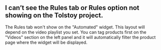 ## I can’t see the Rules tab or Rules option not showing on the Tolstoy project.

The Rules tab won't show on the "Automated" widget. This layout will depend on the video playlist you set. You can tag products first on the "Videos" section on the left panel and it will automatically filter the product page where the widget will be displayed. 
